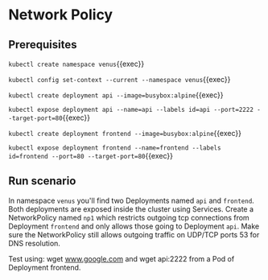 # Network Policy

## Prerequisites

`kubectl create namespace venus`{{exec}}

`kubectl config set-context --current --namespace venus`{{exec}}

`kubectl create deployment api --image=busybox:alpine`{{exec}}

`kubectl expose deployment api --name=api --labels id=api --port=2222 --target-port=80`{{exec}}

`kubectl create deployment frontend --image=busybox:alpine`{{exec}}

`kubectl expose deployment frontend --name=frontend --labels id=frontend --port=80 --target-port=80`{{exec}}

## Run scenario

In namespace `venus` you'll find two Deployments named `api` and `frontend`. 
Both deployments are exposed inside the cluster using Services. Create a NetworkPolicy named `np1` which restricts outgoing tcp connections from Deployment `frontend` and only allows those going to Deployment `api`. 
Make sure the NetworkPolicy still allows outgoing traffic on UDP/TCP ports 53 for DNS resolution.

Test using: wget www.google.com and wget api:2222 from a Pod of Deployment frontend.